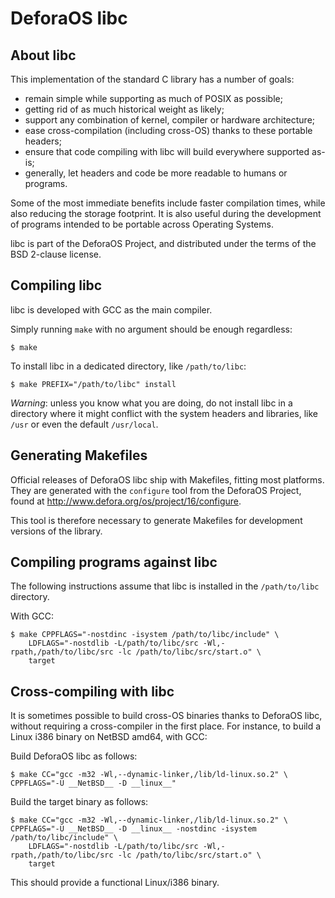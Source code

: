 DeforaOS libc
=============

About libc
----------

This implementation of the standard C library has a number of goals:

 * remain simple while supporting as much of POSIX as possible;
 * getting rid of as much historical weight as likely;
 * support any combination of kernel, compiler or hardware architecture;
 * ease cross-compilation (including cross-OS) thanks to these portable headers;
 * ensure that code compiling with libc will build everywhere supported as-is;
 * generally, let headers and code be more readable to humans or programs.

Some of the most immediate benefits include faster compilation times, while
also reducing the storage footprint. It is also useful during the development of
programs intended to be portable across Operating Systems.

libc is part of the DeforaOS Project, and distributed under the terms of the BSD
2-clause license.


Compiling libc
--------------

libc is developed with GCC as the main compiler.

Simply running `make` with no argument should be enough regardless:

    $ make

To install libc in a dedicated directory, like `/path/to/libc`:

    $ make PREFIX="/path/to/libc" install

_Warning_: unless you know what you are doing, do not install libc in a
           directory where it might conflict with the system headers and
	   libraries, like `/usr` or even the default `/usr/local`.


Generating Makefiles
--------------------

Official releases of DeforaOS libc ship with Makefiles, fitting most platforms.
They are generated with the `configure` tool from the DeforaOS Project, found
at <http://www.defora.org/os/project/16/configure>.

This tool is therefore necessary to generate Makefiles for development versions
of the library.


Compiling programs against libc
-------------------------------

The following instructions assume that libc is installed in the
`/path/to/libc` directory.

With GCC:

    $ make CPPFLAGS="-nostdinc -isystem /path/to/libc/include" \
        LDFLAGS="-nostdlib -L/path/to/libc/src -Wl,-rpath,/path/to/libc/src -lc /path/to/libc/src/start.o" \
        target


Cross-compiling with libc
-------------------------

It is sometimes possible to build cross-OS binaries thanks to DeforaOS libc,
without requiring a cross-compiler in the first place. For instance, to build a
Linux i386 binary on NetBSD amd64, with GCC:

Build DeforaOS libc as follows:

    $ make CC="gcc -m32 -Wl,--dynamic-linker,/lib/ld-linux.so.2" \
	CPPFLAGS="-U __NetBSD__ -D __linux__"

Build the target binary as follows:

    $ make CC="gcc -m32 -Wl,--dynamic-linker,/lib/ld-linux.so.2" \
	CPPFLAGS="-U __NetBSD__ -D __linux__ -nostdinc -isystem /path/to/libc/include" \
        LDFLAGS="-nostdlib -L/path/to/libc/src -Wl,-rpath,/path/to/libc/src -lc /path/to/libc/src/start.o" \
        target

This should provide a functional Linux/i386 binary.
